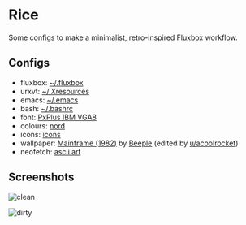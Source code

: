 # Rice
Some configs to make a minimalist, retro-inspired Fluxbox workflow.

## Configs
- fluxbox: [~/.fluxbox](fluxbox)
- urxvt: [~/.Xresources](Xresources)
- emacs: [~/.emacs](https://github.com/drvog/dotfiles/blob/master/init.el)
- bash: [~/.bashrc](bashrc)
- font: [PxPlus IBM VGA8](https://int10h.org/oldschool-pc-fonts/fontlist/)
- colours: [nord](https://github.com/arcticicestudio/nord)
- icons: [icons](icons)
- wallpaper: [Mainframe (1982)](https://www.reddit.com/r/outrun/comments/67mcb5/mainframe_1982_beeple_169_wallpaper_edit/) by [Beeple](https://beeple.tumblr.com/post/135676842719/mainframe-1982) (edited by [u/acoolrocket](https://www.reddit.com/user/acoolrocket/))
- neofetch: [ascii art](https://www.reddit.com/r/rickandmorty/comments/3rmsgf/does_anyone_have_the_ascii_art_of_the_head_saying/)

## Screenshots

![clean](clean.png)

![dirty](dirty.png)
